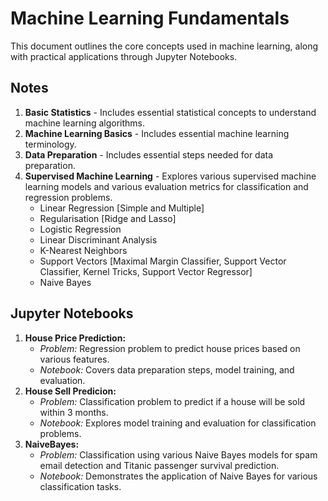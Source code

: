# Machine Learning Fundamentals

This document outlines the core concepts used in machine learning, along with practical applications through Jupyter Notebooks.

## Notes
1. **Basic Statistics** - Includes essential statistical concepts to understand machine learning algorithms.
2. **Machine Learning Basics** - Includes essential machine learning terminology.
3. **Data Preparation** - Includes essential steps needed for data preparation.
4. **Supervised Machine Learning** - Explores various supervised machine learning models and various evaluation metrics for classification and regression problems.
    * Linear Regression [Simple and Multiple]
    * Regularisation [Ridge and Lasso]
    * Logistic Regression
    * Linear Discriminant Analysis
    * K-Nearest Neighbors
    * Support Vectors [Maximal Margin Classifier, Support Vector Classifier, Kernel Tricks, Support Vector Regressor]
    * Naive Bayes
  
## Jupyter Notebooks
1. **House Price Prediction:**
      * *Problem:* Regression problem to predict house prices based on various features.
      * *Notebook:* Covers data preparation steps, model training, and evaluation.
3. **House Sell Predicion:**
      * *Problem:* Classification problem to predict if a house will be sold within 3 months.
      * *Notebook:* Explores model training and evaluation for classification problems.
5. **NaiveBayes:**
      * *Problem:* Classification using various Naive Bayes models for spam email detection and Titanic passenger survival prediction.
      * *Notebook:* Demonstrates the application of Naive Bayes for various classification tasks.
